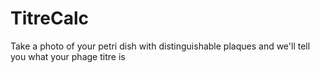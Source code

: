 # TitreCalc
Take a photo of your petri dish with distinguishable plaques and we'll tell you what your phage titre is
